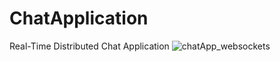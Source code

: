 # ChatApplication
Real-Time Distributed Chat Application
![chatApp_websockets](https://github.com/user-attachments/assets/c22cdc6f-65e8-49f0-8aa6-46ec3aeddeee)
